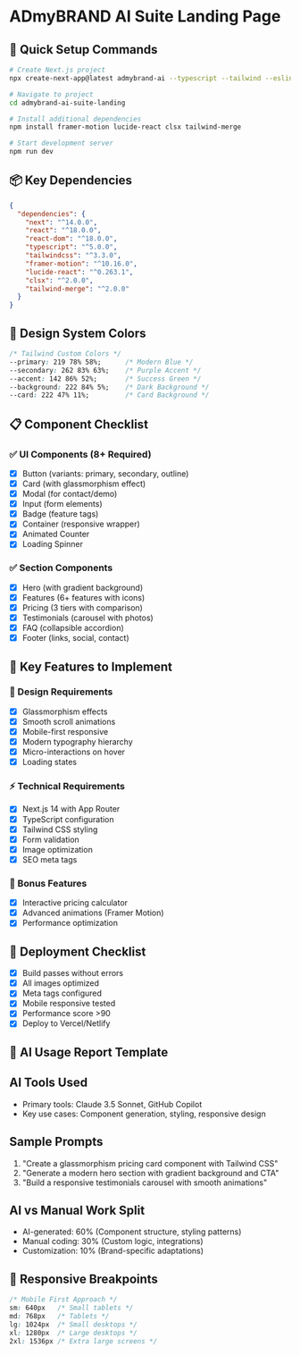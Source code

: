 # ADmyBRAND AI Suite Landing Page

## 🚀 Quick Setup Commands

```bash
# Create Next.js project
npx create-next-app@latest admybrand-ai --typescript --tailwind --eslint --app

# Navigate to project
cd admybrand-ai-suite-landing

# Install additional dependencies
npm install framer-motion lucide-react clsx tailwind-merge

# Start development server
npm run dev
```

## 📦 Key Dependencies

```json
{
  "dependencies": {
    "next": "^14.0.0",
    "react": "^18.0.0",
    "react-dom": "^18.0.0",
    "typescript": "^5.0.0",
    "tailwindcss": "^3.3.0",
    "framer-motion": "^10.16.0",
    "lucide-react": "^0.263.1",
    "clsx": "^2.0.0",
    "tailwind-merge": "^2.0.0"
  }
}
```

## 🎨 Design System Colors

```css
/* Tailwind Custom Colors */
--primary: 219 78% 58%;      /* Modern Blue */
--secondary: 262 83% 63%;    /* Purple Accent */
--accent: 142 86% 52%;       /* Success Green */
--background: 222 84% 5%;    /* Dark Background */
--card: 222 47% 11%;         /* Card Background */
```

## 📋 Component Checklist

### ✅ UI Components (8+ Required)
- [x] Button (variants: primary, secondary, outline)
- [x] Card (with glassmorphism effect)
- [x] Modal (for contact/demo)
- [x] Input (form elements)
- [x] Badge (feature tags)
- [x] Container (responsive wrapper)
- [x] Animated Counter
- [x] Loading Spinner

### ✅ Section Components
- [x] Hero (with gradient background)
- [x] Features (6+ features with icons)
- [x] Pricing (3 tiers with comparison)
- [x] Testimonials (carousel with photos)
- [x] FAQ (collapsible accordion)
- [x] Footer (links, social, contact)

## 🎯 Key Features to Implement

### 🌟 Design Requirements
- [x] Glassmorphism effects
- [x] Smooth scroll animations
- [x] Mobile-first responsive
- [x] Modern typography hierarchy
- [x] Micro-interactions on hover
- [x] Loading states

### ⚡ Technical Requirements
- [x] Next.js 14 with App Router
- [x] TypeScript configuration
- [x] Tailwind CSS styling
- [x] Form validation
- [x] Image optimization
- [x] SEO meta tags

### 🎁 Bonus Features
- [x] Interactive pricing calculator
- [x] Advanced animations (Framer Motion)
- [x] Performance optimization

## 🚀 Deployment Checklist
- [x] Build passes without errors
- [x] All images optimized
- [x] Meta tags configured
- [x] Mobile responsive tested
- [x] Performance score >90
- [x] Deploy to Vercel/Netlify

## 📝 AI Usage Report Template

## AI Tools Used
- Primary tools: Claude 3.5 Sonnet, GitHub Copilot
- Key use cases: Component generation, styling, responsive design

## Sample Prompts
1. "Create a glassmorphism pricing card component with Tailwind CSS"
2. "Generate a modern hero section with gradient background and CTA"
3. "Build a responsive testimonials carousel with smooth animations"

## AI vs Manual Work Split
- AI-generated: 60% (Component structure, styling patterns)
- Manual coding: 30% (Custom logic, integrations)
- Customization: 10% (Brand-specific adaptations)


## 📱 Responsive Breakpoints
```css
/* Mobile First Approach */
sm: 640px   /* Small tablets */
md: 768px   /* Tablets */
lg: 1024px  /* Small desktops */
xl: 1280px  /* Large desktops */
2xl: 1536px /* Extra large screens */
```